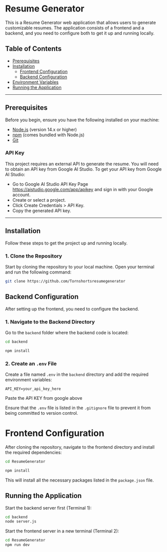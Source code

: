 # Resume Generator

This is a Resume Generator web application that allows users to generate customizable resumes. The application consists of a frontend and a backend, and you need to configure both to get it up and running locally.

## Table of Contents

- [Prerequisites](#prerequisites)
- [Installation](#installation)
  - [Frontend Configuration](#frontend-configuration)
  - [Backend Configuration](#backend-configuration)
- [Environment Variables](#environment-variables)
- [Running the Application](#running-the-application)

---

## Prerequisites

Before you begin, ensure you have the following installed on your machine:

- [Node.js](https://nodejs.org/en/download/) (version 14.x or higher)
- [npm](https://www.npmjs.com/) (comes bundled with Node.js)
- [Git](https://git-scm.com/)

### API Key

This project requires an external API to generate the resume. You will need to obtain an API key from Google AI Studio.
To get your API key from Google AI Studio:

- Go to Google AI Studio API Key Page https://aistudio.google.com/app/apikey and sign in with your Google account.
- Create or select a project.
- Click Create Credentials > API Key.
- Copy the generated API key.

---

## Installation

Follow these steps to get the project up and running locally.

### 1. Clone the Repository

Start by cloning the repository to your local machine. Open your terminal and run the following command:

```bash
git clone https://github.com/Tornshortsresumegenerator
```

## Backend Configuration

After setting up the frontend, you need to configure the backend.

### 1. Navigate to the Backend Directory

Go to the `backend` folder where the backend code is located:

```bash
cd backend

npm install
```

### 2. Create an `.env` File

Create a file named `.env` in the `backend` directory and add the required environment variables:

```
API_KEY=your_api_key_here
```

Paste the API KEY from google above

Ensure that the `.env` file is listed in the `.gitignore` file to prevent it from being committed to version control.

# Frontend Configuration

After cloning the repository, navigate to the frontend directory and install the required dependencies:

```bash
cd ResumeGenerator

npm install
```

This will install all the necessary packages listed in the `package.json` file.

## Running the Application

Start the backend server first (Terminal 1):

```bash
cd backend
node server.js
```

Start the frontend server in a new terminal (Terminal 2):

```bash
cd ResumeGenerator
npm run dev
```
